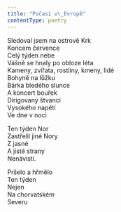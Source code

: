 ```yaml
---
title: "Počasí v\_Evropě"
contentType: poetry
---
```


<section>

Sledoval jsem na ostrově Krk  
Koncem července  
Celý týden nebe  
Vášně se hnaly po obloze léta  
Kameny, zvířata, rostliny, kmeny, lidé  
Bohyně na lůžku  
Bárka bledého slunce  
A koncert bouřek  
Dirigovaný štvanci  
Vysokého napětí  
Ve dne v noci

</section>

<section>

Ten týden Nor  
Zastřelil jiné Nory  
Z jasné  
A jisté strany  
Nenávisti.

</section>

<section>

Pršelo a hřmělo  
Ten týden  
Nejen  
Na chorvatském  
Severu

</section>

